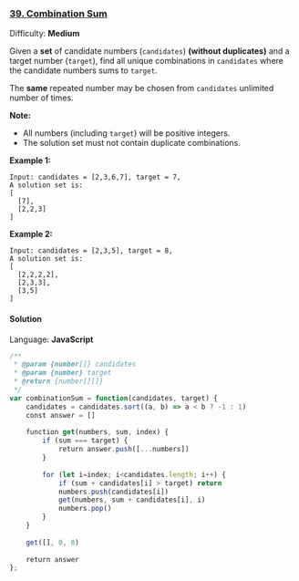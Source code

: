 ### [39\. Combination Sum](https://leetcode.com/problems/combination-sum/)

Difficulty: **Medium**


Given a **set** of candidate numbers (`candidates`) **(without duplicates)** and a target number (`target`), find all unique combinations in `candidates` where the candidate numbers sums to `target`.

The **same** repeated number may be chosen from `candidates` unlimited number of times.

**Note:**

*   All numbers (including `target`) will be positive integers.
*   The solution set must not contain duplicate combinations.

**Example 1:**

```
Input: candidates = [2,3,6,7], target = 7,
A solution set is:
[
  [7],
  [2,2,3]
]
```

**Example 2:**

```
Input: candidates = [2,3,5], target = 8,
A solution set is:
[
  [2,2,2,2],
  [2,3,3],
  [3,5]
]
```


#### Solution

Language: **JavaScript**

```javascript
/**
 * @param {number[]} candidates
 * @param {number} target
 * @return {number[][]}
 */
var combinationSum = function(candidates, target) {
    candidates = candidates.sort((a, b) => a < b ? -1 : 1)
    const answer = []
    
    function get(numbers, sum, index) {
        if (sum === target) {
            return answer.push([...numbers])
        }
        
        for (let i=index; i<candidates.length; i++) {
            if (sum + candidates[i] > target) return
            numbers.push(candidates[i])
            get(numbers, sum + candidates[i], i)
            numbers.pop()
        }
    }
    
    get([], 0, 0)
    
    return answer
};
```